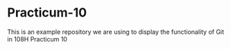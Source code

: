 # Practicum-10
This is an example repository we are using to display the functionality of Git in 108H Practicum 10

